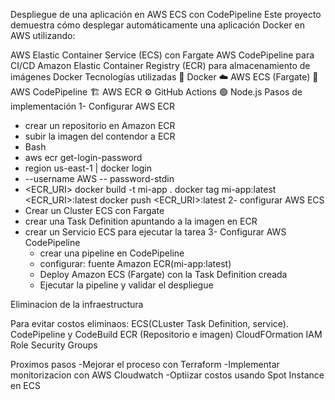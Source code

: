 Despliegue de una aplicación en AWS ECS con CodePipeline
Este proyecto demuestra cómo desplegar automáticamente una aplicación Docker en AWS utilizando:

AWS Elastic Container Service (ECS) con Fargate
AWS CodePipeline para CI/CD
Amazon Elastic Container Registry (ECR) para almacenamiento de imágenes Docker
 Tecnologías utilizadas
🐳 Docker
☁️ AWS ECS (Fargate)
🔄 AWS CodePipeline
🏗️ AWS ECR
⚙️ GitHub Actions
🟢 Node.js
 Pasos de implementación
1- Configurar AWS ECR
-  crear un repositorio en Amazon ECR
-  subir la imagen del contendor a ECR
-  Bash
-  aws ecr get-login-password
-  region us-east-1 | docker login
-  --username AWS -- password-stdin
-  <ECR_URI>
docker build -t mi-app .
docker tag mi-app:latest
<ECR_URI>:latest
docker push <ECR_URI>:latest
2- configurar AWS ECS
- Crear un Cluster ECS con Fargate
- crear una Task Definition apuntando a la imagen en ECR
- crear un Servicio ECS para ejecutar la tarea
3- Configurar AWS CodePipeline
  - crear una pipeline en CodePipeline
  - configurar: fuente Amazon ECR(mi-app:latest)
  - Deploy Amazon ECS (Fargate) con la Task Definition creada
  - Ejecutar la pipeline y validar el despliegue

 Eliminacion de la infraestructura

 Para evitar costos eliminaos:
 ECS(CLuster Task Definition, service).
 CodePipeline y CodeBuild
 ECR (Repositorio e imagen)
 CloudFOrmation IAM Role Security Groups

 Proximos pasos 
 -Mejorar el proceso con Terraform
 -Implementar monitorizacion con AWS Cloudwatch
 -Optiizar costos usando Spot Instance en ECS
